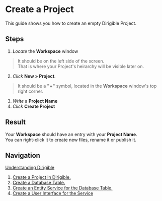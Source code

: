 # Create a Project
This guide shows you how to create an empty Dirigible Project.
## Steps
1. _Locate_ the **Workspace** window
> It should be on the left side of the screen.</br>
> That is where your Project's heirarchy will be visible later on.
2. _Click_ **New > Project**.
> It should be a **"+"** symbol, located in the **Workspace** window's top right corner.
3. _Write_ a **Project Name**
4. _Click_ **Create Project** 

## Result
Your **Workspace** should have an entry with your **Project Name**.</br>
You can right-click it to create new files, rename it or publish it.

## Navigation
[Understanding Dirigible](https://github.com/dirigiblelabs/curriculum/edit/master/IvoYakov/DirigibleDoc)
</br>
1. [Create a Project in Dirigible.](https://github.com/dirigiblelabs/curriculum/tree/master/IvoYakov/DirigibleDoc/Guides/CreateProject.md)
2. [Create a Database Table.](https://github.com/dirigiblelabs/curriculum/tree/master/IvoYakov/DirigibleDoc/Guides/CreateDatabaseTable.md)
3. [Create an Entity Service for the Database Table.](https://github.com/dirigiblelabs/curriculum/blob/master/IvoYakov/DirigibleDoc/Guides/CreateEntityService.md)
4. [Create a User Interface for the Service](https://github.com/dirigiblelabs/curriculum/tree/master/IvoYakov/DirigibleDoc/Guides/CreateUserInterface.md)
